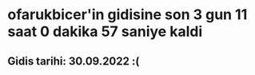 # ofarukbicer'in gidisine son 3 gun 11 saat 0 dakika 57 saniye kaldi

## Gidis tarihi: 30.09.2022 :(